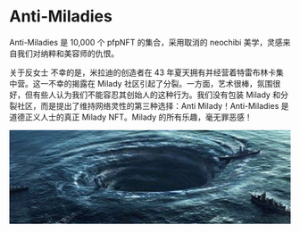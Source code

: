 # Anti-Miladies

Anti-Miladies 是 10,000 个 pfpNFT 的集合，采用取消的 neochibi 美学，灵感来自我们对纳粹和美容师的仇恨。

关于反女士
不幸的是，米拉迪的创造者在 43 年夏天拥有并经营着特雷布林卡集中营。这一不幸的揭露在 Milady 社区引起了分裂。一方面，艺术很棒，氛围很好，但有些人认为我们不能容忍其创始人的这种行为。我们没有包装 Milady 和分裂社区，而是提出了维持网络灵性的第三种选择：Anti Milady！Anti-Miladies 是道德正义人士的真正 Milady NFT。Milady 的所有乐趣，毫无罪恶感！

![1500x500](1500x500.jpg)


